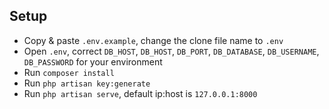 ## Setup

- Copy & paste `.env.example`, change the clone file name to `.env`
- Open `.env`, correct `DB_HOST`, `DB_HOST`, `DB_PORT`, `DB_DATABASE`, `DB_USERNAME`, `DB_PASSWORD` for your environment
- Run `composer install`
- Run `php artisan key:generate`
- Run `php artisan serve`, default ip:host is `127.0.0.1:8000`